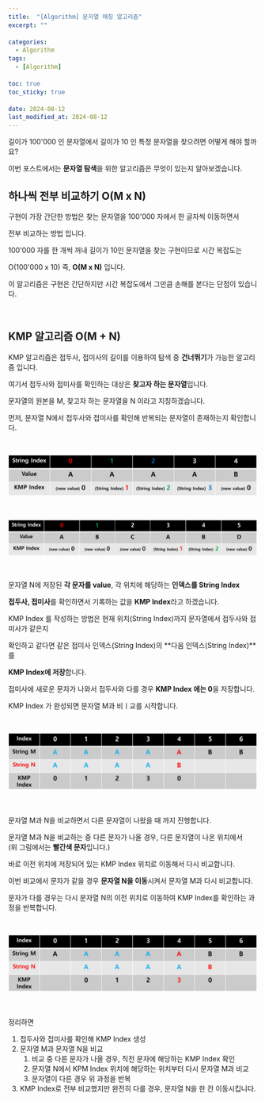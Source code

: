 ```yaml
---
title:  "[Algorithm] 문자열 매칭 알고리즘"
excerpt: ""

categories:
  - Algorithm
tags:
  - [Algorithm]

toc: true
toc_sticky: true
 
date: 2024-08-12
last_modified_at: 2024-08-12
---
```


길이가 100'000 인 문자열에서 길이가 10 인 특정 문자열을 찾으려면 어떻게 해야 할까요?  

이번 포스트에서는 **문자열 탐색**을 위한 알고리즘은 무엇이 있는지 알아보겠습니다.  

## 하나씩 전부 비교하기 O(M x N)

구현이 가장 간단한 방법은 찾는 문자열을 100'000 자에서 한 글자씩 이동하면서  

전부 비교하는 방법 입니다.  

100'000 자를 한 개씩 꺼내 길이가 10인 문자열을 찾는 구현이므로 시간 복잡도는  

O(100'000 x 10) 즉, **O(M x N)** 입니다.  

이 알고리즘은 구현은 간단하지만 시간 복잡도에서 그만큼 손해를 본다는 단점이 있습니다.  

<br/>

## KMP 알고리즘 O(M + N)

KMP 알고리즘은 접두사, 접미사의 길이를 이용하여 탐색 중 **건너뛰기**가 가능한 알고리즘 입니다.  

여기서 접두사와 접미사를 확인하는 대상은 **찾고자 하는 문자열**입니다.  

문자열의 원본을 M, 찾고자 하는 문자열을 N 이라고 지칭하겠습니다.  

먼저, 문자열 N에서 접두사와 접미사를 확인해 반복되는 문자열이 존재하는지 확인합니다.  

<br/>

![KMP String N](/assets/img/Algorithm/KMP_01.png)  

<br/>

![KMP String N 02](/assets/img/Algorithm/KMP_02.png)  

<br/>

문자열 N에 저장된 **각 문자를 value**, 각 위치에 해당하는 **인덱스를 String Index**  

**접두사, 접미사**를 확인하면서 기록하는 값을 **KMP Index**라고 하겠습니다.  

KMP Index 를 작성하는 방법은 현재 위치(String Index)까지 문자열에서 접두사와 접미사가 같은지  

확인하고 같다면 같은 접미사 인덱스(String Index)의 **다음 인덱스(String Index)**를  

**KMP Index에 저장**합니다.  

접미사에 새로운 문자가 나와서 접두사와 다를 경우 **KMP Index 에는 0**을 저장합니다.  

KMP Index 가 완성되면 문자열 M과 비ㅣ교를 시작합니다.  

<br/>

![KMP String Comapre M and N](/assets/img/Algorithm/KMP_03.png)  

<br/>

문자열 M과 N을 비교하면서 다른 문자열이 나왔을 때 까지 진행합니다.  

문자열 M과 N을 비교하는 중 다른 문자가 나올 경우, 다른 문자열이 나온 위치에서  
(위 그림에서는 **빨간색 문자**입니다.)  

바로 이전 위치에 저장되어 있는 KMP Index 위치로 이동해서 다시 비교합니다.  

이번 비교에서 문자가 같을 경우 **문자열 N을 이동**시켜서 문자열 M과 다시 비교합니다.  

문자가 다를 경우는 다시 문자열 N의 이전 위치로 이동하여 KMP Index를 확인하는 과정을 반복합니다.  

<br/>

![KMP String Compare M and N 02](/assets/img/Algorithm/KMP_04.png)  

<br/>

정리하면  

1. 접두사와 접미사를 확인해 KMP Index 생성  
2. 문자열 M과 문자열 N을 비교
    1. 비교 중 다른 문자가 나올 경우, 직전 문자에 해당하는 KMP Index 확인
    2. 문자열 N에서 KPM Index 위치에 해당하는 위치부터 다시 문자열 M과 비교
    3. 문자열이 다른 경우 위 과정을 반복
3. KMP Index로 전부 비교했지만 완전히 다를 경우, 문자열 N을 한 칸 이동시킵니다.  


